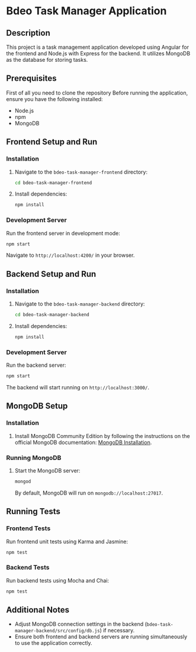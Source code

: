 # Bdeo Task Manager Application

## Description
This project is a task management application developed using Angular for the frontend and Node.js with Express for the backend. It utilizes MongoDB as the database for storing tasks.

## Prerequisites
First of all you need to clone the repository
Before running the application, ensure you have the following installed:
- Node.js
- npm
- MongoDB

## Frontend Setup and Run

### Installation
1. Navigate to the `bdeo-task-manager-frontend` directory:
   ```bash
   cd bdeo-task-manager-frontend
   ```
2. Install dependencies:
   ```bash
   npm install
   ```

### Development Server
Run the frontend server in development mode:
   ```bash
   npm start
   ```
Navigate to `http://localhost:4200/` in your browser.

## Backend Setup and Run

### Installation
1. Navigate to the `bdeo-task-manager-backend` directory:
   ```bash
   cd bdeo-task-manager-backend
   ```
2. Install dependencies:
   ```bash
   npm install
   ```

### Development Server
Run the backend server:
   ```bash
   npm start
   ```
The backend will start running on `http://localhost:3000/`.

## MongoDB Setup

### Installation
1. Install MongoDB Community Edition by following the instructions on the official MongoDB documentation: [MongoDB Installation](https://docs.mongodb.com/manual/installation/).

### Running MongoDB
1. Start the MongoDB server:
   ```bash
   mongod
   ```
   By default, MongoDB will run on `mongodb://localhost:27017`.

## Running Tests

### Frontend Tests
Run frontend unit tests using Karma and Jasmine:
   ```bash
   npm test
   ```

### Backend Tests
Run backend tests using Mocha and Chai:
   ```bash
   npm test
   ```

## Additional Notes
- Adjust MongoDB connection settings in the backend (`bdeo-task-manager-backend/src/config/db.js`) if necessary.
- Ensure both frontend and backend servers are running simultaneously to use the application correctly.
